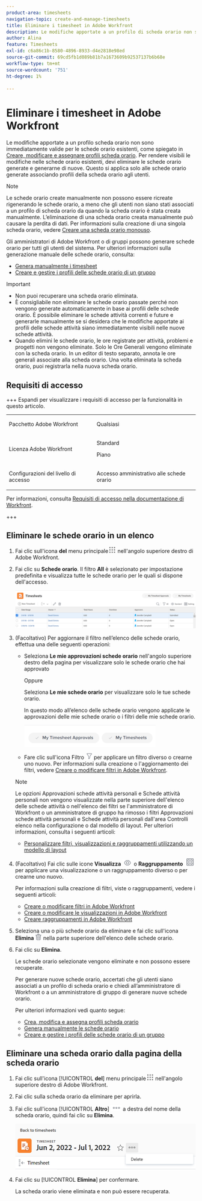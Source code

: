 ```yaml
---
product-area: timesheets
navigation-topic: create-and-manage-timesheets
title: Eliminare i timesheet in Adobe Workfront
description: Le modifiche apportate a un profilo di scheda orario non sono immediatamente effettive per le schede orario esistenti, come spiegato in Creare, modificare e assegnare profili di scheda orario. Per rendere visibili le modifiche nelle schede orario esistenti, devi eliminare le schede orario generate e generarne di nuove. Questo si applica solo alle schede orario generate associando profili della scheda orario agli utenti.
author: Alina
feature: Timesheets
exl-id: c6a86c1b-8580-4896-8933-d4e2818e98ed
source-git-commit: 69cd5fb1d089b81b7a1673609b92537137b6b68e
workflow-type: tm+mt
source-wordcount: '751'
ht-degree: 1%

---
```


# Eliminare i timesheet in Adobe Workfront

Le modifiche apportate a un profilo scheda orario non sono immediatamente valide per le schede orario esistenti, come spiegato in [Creare, modificare e assegnare profili scheda orario](../../timesheets/create-and-manage-timesheets/create-timesheet-profiles.md). Per rendere visibili le modifiche nelle schede orario esistenti, devi eliminare le schede orario generate e generarne di nuove. Questo si applica solo alle schede orario generate associando profili della scheda orario agli utenti.

>[!NOTE]
>
>Le schede orario create manualmente non possono essere ricreate rigenerando le schede orario, a meno che gli utenti non siano stati associati a un profilo di scheda orario da quando la scheda orario è stata creata manualmente. L’eliminazione di una scheda orario creata manualmente può causare la perdita di dati. Per informazioni sulla creazione di una singola scheda orario, vedere [Creare una scheda orario monouso](../../timesheets/create-and-manage-timesheets/create-tmshts.md).

Gli amministratori di Adobe Workfront o di gruppi possono generare schede orario per tutti gli utenti del sistema. Per ulteriori informazioni sulla generazione manuale delle schede orario, consulta:

* [Genera manualmente i timesheet](../../timesheets/create-and-manage-timesheets/manually-generate-timesheets.md)
* [Creare e gestire i profili delle schede orario di un gruppo](../../administration-and-setup/manage-groups/work-with-group-objects/create-and-modify-a-groups-timesheet-profiles.md)

>[!IMPORTANT]
>
>* Non puoi recuperare una scheda orario eliminata.
>* È consigliabile non eliminare le schede orario passate perché non vengono generate automaticamente in base ai profili delle schede orario. È possibile eliminare le schede attività correnti e future e generarle manualmente se si desidera che le modifiche apportate ai profili delle schede attività siano immediatamente visibili nelle nuove schede attività.
>* Quando elimini le schede orario, le ore registrate per attività, problemi e progetti non vengono eliminate. Solo le Ore Generali vengono eliminate con la scheda orario. In un editor di testo separato, annota le ore generali associate alla scheda orario. Una volta eliminata la scheda orario, puoi registrarla nella nuova scheda orario.
>

## Requisiti di accesso

+++ Espandi per visualizzare i requisiti di accesso per la funzionalità in questo articolo.

<table style="table-layout:auto">
 <col> 
 <col>
 <tbody> 
  <tr> 
   <td>Pacchetto Adobe Workfront</td> 
   <td><p>Qualsiasi</p></td> 
  </tr> 
  <tr> 
   <td>Licenza Adobe Workfront</td> 
   <td>
   <p>Standard</p>
   <p>Piano</p></td>
  </tr> 
  <tr> 
   <td>Configurazioni del livello di accesso</td> 
   <td><p>Accesso amministrativo alle schede orario</p> </td> 
  </tr> 
 </tbody> 
</table>

Per informazioni, consulta [Requisiti di accesso nella documentazione di Workfront](/help/quicksilver/administration-and-setup/add-users/access-levels-and-object-permissions/access-level-requirements-in-documentation.md).

+++

## Eliminare le schede orario in un elenco

1. Fai clic sull&#39;icona **del** menu principale![](assets/main-menu-icon.png) nell&#39;angolo superiore destro di Adobe Workfront.

1. Fai clic su **Schede orario**. Il filtro **All** è selezionato per impostazione predefinita e visualizza tutte le schede orario per le quali si dispone dell&#39;accesso.

   ![](assets/timesheet-list-one-timesheet-selected-nwe-350x70.png)

1. (Facoltativo) Per aggiornare il filtro nell’elenco delle schede orario, effettua una delle seguenti operazioni:

   * Seleziona **Le mie approvazioni schede orario** nell&#39;angolo superiore destro della pagina per visualizzare solo le schede orario che hai approvato

     Oppure

     Seleziona **Le mie schede orario** per visualizzare solo le tue schede orario.

     In questo modo all’elenco delle schede orario vengono applicate le approvazioni delle mie schede orario o i filtri delle mie schede orario.

     ![](assets/my-timesheet-approvals-my-timesheets-pills-on-timesheets-list-nwe-350x58.png)

   * Fare clic sull&#39;icona Filtro ![](assets/filter-nwepng.png) per applicare un filtro diverso o crearne uno nuovo. Per informazioni sulla creazione o l&#39;aggiornamento dei filtri, vedere [Creare o modificare filtri in Adobe Workfront](../../reports-and-dashboards/reports/reporting-elements/create-filters.md).

   >[!NOTE]
   >
   >Le opzioni Approvazioni schede attività personali e Schede attività personali non vengono visualizzate nella parte superiore dell&#39;elenco delle schede attività o nell&#39;elenco dei filtri se l&#39;amministratore di Workfront o un amministratore di gruppo ha rimosso i filtri Approvazioni schede attività personali e Schede attività personali dall&#39;area Controlli elenco nella configurazione o dal modello di layout. Per ulteriori informazioni, consulta i seguenti articoli:
   >
   >   
   >   
   >   * [Personalizzare filtri, visualizzazioni e raggruppamenti utilizzando un modello di layout](../../administration-and-setup/customize-workfront/use-layout-templates/customize-fvg-list-controls-layout-template.md)
   >   
   >

1. (Facoltativo) Fai clic sulle icone **Visualizza** ![](assets/view-icon.png) o **Raggruppamento** ![](assets/grouping.png) per applicare una visualizzazione o un raggruppamento diverso o per crearne uno nuovo.

   Per informazioni sulla creazione di filtri, viste o raggruppamenti, vedere i seguenti articoli:

   * [Creare o modificare filtri in Adobe Workfront](../../reports-and-dashboards/reports/reporting-elements/create-filters.md)
   * [Creare o modificare le visualizzazioni in Adobe Workfront](../../reports-and-dashboards/reports/reporting-elements/create-edit-views.md)
   * [Creare raggruppamenti in Adobe Workfront](../../reports-and-dashboards/reports/reporting-elements/create-groupings.md)

1. Seleziona una o più schede orario da eliminare e fai clic sull&#39;icona **Elimina** ![](assets/delete.png) nella parte superiore dell&#39;elenco delle schede orario.

1. Fai clic su **Elimina**.

   Le schede orario selezionate vengono eliminate e non possono essere recuperate.

   Per generare nuove schede orario, accertati che gli utenti siano associati a un profilo di scheda orario e chiedi all’amministratore di Workfront o a un amministratore di gruppo di generare nuove schede orario.

   Per ulteriori informazioni vedi quanto segue:

   * [Crea, modifica e assegna profili scheda orario](../../timesheets/create-and-manage-timesheets/create-timesheet-profiles.md)
   * [Genera manualmente le schede orario](../../timesheets/create-and-manage-timesheets/manually-generate-timesheets.md)
   * [Creare e gestire i profili delle schede orario di un gruppo](../../administration-and-setup/manage-groups/work-with-group-objects/create-and-modify-a-groups-timesheet-profiles.md)

## Eliminare una scheda orario dalla pagina della scheda orario

1. Fai clic sull&#39;icona [!UICONTROL **del**] menu principale![](assets/main-menu-icon.png) nell&#39;angolo superiore destro di Adobe Workfront.
1. Fai clic sulla scheda orario da eliminare per aprirla.
1. Fai clic sull&#39;icona [!UICONTROL **Altro**] ![](assets/more-icon.png) a destra del nome della scheda orario, quindi fai clic su **Elimina**.

   ![Elimina scheda orario dalla pagina della scheda orario](assets/delete-timesheet-from-timesheet-page.png)
1. Fai clic su [!UICONTROL **Elimina**] per confermare.

   La scheda orario viene eliminata e non può essere recuperata.
